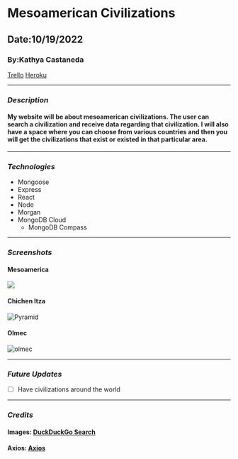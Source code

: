 # Mesoamerican Civilizations

## Date:10/19/2022

### By:Kathya Castaneda

[Trello](https://trello.com/b/uV4sxggq/mesoamericancivilizations)
[Heroku](https://mesoamerican-civilizations.herokuapp.com/)

---

### **_Description_**

#### My website will be about mesoamerican civilizations. The user can search a civilization and receive data regarding that civilization. I will also have a space where you can choose from various countries and then you will get the civilizations that exist or existed in that particular area.

---

### **_Technologies_**

- Mongoose
- Express
- React
- Node
- Morgan
- MongoDB Cloud
  - MongoDB Compass

---

### **_Screenshots_**

#### **Mesoamerica**

<img src="https://external-content.duckduckgo.com/iu/?u=https%3A%2F%2Fi0.wp.com%2Fwww.tamal.co.uk%2Fwp-content%2Fuploads%2F2013%2F04%2Fmapa-mesoamerica.gif%3Ffit%3D1284%252C1027&f=1&nofb=1&ipt=564a2421f0c4750e3a0cc3441794dde49cb596894aa832647dd78e59db7dacc6&ipo=images"  />

#### **Chichen Itza**

![Pyramid](https://imgur.com/qrxOEMD.png)

#### **Olmec**

![olmec](https://imgur.com/1ws6Tyt.png)

---

### **_Future Updates_**

- [ ] Have civilizations around the world

---

### **_Credits_**

#### **Images**: [DuckDuckGo Search](https://duckduckgo.com/)

#### **Axios**: [Axios](https://www.knowledgehut.com/blog/web-development/axios-in-react)
